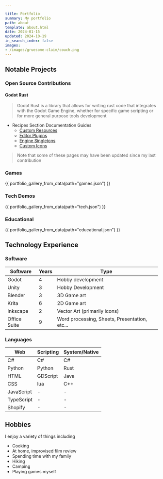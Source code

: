 ```yaml
---

title: Portfolio
summary: My portfolio
path: about
template: about.html
date: 2024-01-15
updated: 2024-10-19
in_search_index: false
images:
- /images/gruesome-claim/couch.png
---
```


## Notable Projects

### Open Source Contributions

#### Godot Rust
>
> Godot Rust is a library that allows for writing rust code that integrates with the Godot Game Engine, whether for specific game scripting or for more general purpose tools development

- Recipes Section Documentation Guides
  - [Custom Resources][gdrust-custom-resources]
  - [Editor Plugins][gdrust-editor-plugins]
  - [Engine Singletons][gdrust-engine-singletons]
  - [Custom Icons][gdrust-custom-icons]

[gdrust-custom-resources]: https://godot-rust.github.io/book/recipes/custom-resources.html
[gdrust-editor-plugins]: https://godot-rust.github.io/book/recipes/editor-plugin/index.html
[gdrust-engine-singletons]: https://godot-rust.github.io/book/recipes/engine-singleton.html
[gdrust-custom-icons]: https://godot-rust.github.io/book/recipes/custom-icons.html

> Note that some of these pages may have been updated since my last contribution

### Games

{{ portfolio_gallery_from_data(path="games.json") }}

### Tech Demos

{{ portfolio_gallery_from_data(path="tech.json") }}

### Educational

{{ portfolio_gallery_from_data(path="educational.json") }}

## Technology Experience

### Software

| Software   | Years  | Type |
| ---    | ---   | --- |
| Godot   | 4   | Hobby development |
| Unity   | 3   | Hobby Development |
| Blender   | 3   | 3D Game art |
| Krita   | 6   | 2D Game art |
| Inkscape   | 2   | Vector Art (primarily icons) |
| Office Suite  | 9   | Word processing, Sheets, Presentation, etc... |

### Languages

| Web    | Scripting | System/Native |
| ---    | ---   | ---    |
| C#    | C#   | C#    |
| Python   | Python  | Rust    |
| HTML    | GDScript  | Java    |
| CSS    | lua   | C++    |
| JavaScript  | \-   | \-    |
| TypeScript  | \-   | \-    |
| Shopify   | \-   | \-    |

## Hobbies

I enjoy a variety of things including

- Cooking
- At home, improvised film review
- Spending time with my family
- Hiking
- Camping
- Playing games myself

